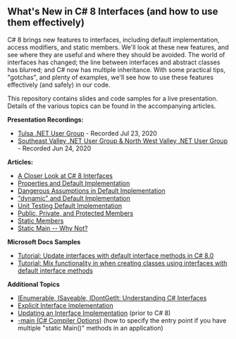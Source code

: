 What's New in C# 8 Interfaces (and how to use them effectively)
-------------------
C# 8 brings new features to interfaces, including default implementation, access modifiers, and static members. We'll look at these new features, and see where they are useful and where they should be avoided. The world of interfaces has changed; the line between interfaces and abstract classes has blurred; and C# now has multiple inheritance. With some practical tips, "gotchas", and plenty of examples, we'll see how to use these features effectively (and safely) in our code.  

This repository contains slides and code samples for a live presentation. Details of the various topics can be found in the accompanying articles.

**Presentation Recordings:**  
* [Tulsa .NET User Group](http://usergroup.tv/videos/whats-new-in-c-8-interfaces-and-how-to-use-them-effectively) - Recorded Jul 23, 2020  
* [Southeast Valley .NET User Group & North West Valley .NET User Group](https://www.youtube.com/watch?v=on-MIseN6gU) - Recorded Jun 24, 2020  


**Articles:**  
* [A Closer Look at C# 8 Interfaces](https://jeremybytes.blogspot.com/2019/09/a-closer-look-at-c-8-interfaces.html)  
* [Properties and Default Implementation](https://jeremybytes.blogspot.com/2019/09/c-8-interfaces-properties-and-default.html)  
* [Dangerous Assumptions in Default Implementation](https://jeremybytes.blogspot.com/2019/09/c-8-interfaces-dangerous-assumptions-in.html)  
* ["dynamic" and Default Implementation](https://jeremybytes.blogspot.com/2019/09/c-8-interfaces-dynamic-and-default.html)  
* [Unit Testing Default Implementation](https://jeremybytes.blogspot.com/2019/09/c-8-interfaces-unit-testing-default.html)  
* [Public, Private, and Protected Members](https://jeremybytes.blogspot.com/2019/11/c-8-interfaces-public-private-and.html)  
* [Static Members](https://jeremybytes.blogspot.com/2019/12/c-8-interfaces-static-members.html)  
* [Static Main -- Why Not?](https://jeremybytes.blogspot.com/2019/12/c-8-interfaces-static-main-why-not.html)  

**Microsoft Docs Samples**
* [Tutorial: Update interfaces with default interface methods in C# 8.0](https://docs.microsoft.com/en-us/dotnet/csharp/tutorials/default-interface-methods-versions)
* [Tutorial: Mix functionality in when creating classes using interfaces with default interface methods](https://docs.microsoft.com/en-us/dotnet/csharp/tutorials/mixins-with-default-interface-methods)  

**Additional Topics**  
* [IEnumerable, ISaveable, IDontGetIt: Understanding C# Interfaces](http://www.jeremybytes.com/Demos.aspx#INT)  
* [Explicit Interface Implementation](https://jeremybytes.blogspot.com/2012/03/explicit-interface-implementation.html)  
* [Updating an Interface Implementation](https://jeremybytes.blogspot.com/2012/03/updating-interface-implementation.html) (prior to C# 8)  
* [-main (C# Compiler Options)](https://docs.microsoft.com/en-us/dotnet/csharp/language-reference/compiler-options/main-compiler-option) (how to specify the entry point if you have multiple "static Main()" methods in an application)
